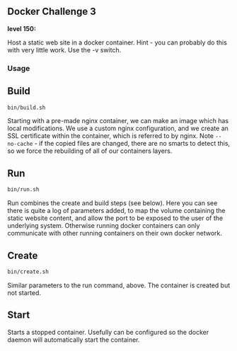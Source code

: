 ## Docker Challenge 3

__level 150:__

Host a static web site in a docker container. Hint - you can probably do this with very little work. Use the -v switch.

### Usage

## Build

```bash
bin/build.sh
```

Starting with a pre-made nginx container, we can make an image which has local modifications. We use a custom nginx configuration, and we create an SSL certificate within the container, which is referred to by nginx. Note `--no-cache` - if the copied files are changed, there are no smarts to detect this, so we force the rebuilding of all of our containers layers.

## Run

```bash
bin/run.sh
```

Run combines the create and build steps (see below). Here you can see there is quite a log of parameters added, to map the volume containing the static website content, and allow the port to be exposed to the user of the underlying system. Otherwise running docker containers can only communicate with other running containers on their own docker network.

## Create

```bash
bin/create.sh
```

Similar parameters to the run command, above. The container is created but not started.

## Start

Starts a stopped container. Usefully can be configured so the docker daemon will automatically start the container.
